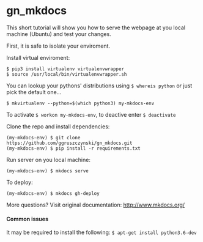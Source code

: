 # gn_mkdocs

This short tutorial will show you how to serve the webpage at you local machine (Ubuntu) and test your changes.

First, it is safe to isolate your enviroment.

Install virtual enviroment: 
```
$ pip3 install virtualenv virtualenvwrapper
$ source /usr/local/bin/virtualenvwrapper.sh
```
You can lookup your pythons' distributions using `$ whereis python` or just pick the default one...

```$ mkvirtualenv --python=$(which python3) my-mkdocs-env```

To activate `$ workon my-mkdocs-env`, to deactive enter `$ deactivate`

Clone the repo and install dependencies:

```
(my-mkdocs-env) $ git clone https://github.com/ggruszczynski/gn_mkdocs.git
(my-mkdocs-env) $ pip install -r requirements.txt
```

Run server on you local machine:

```(my-mkdocs-env) $ mkdocs serve```

To deploy:

```(my-mkdocs-env) $ mkdocs gh-deploy```

More questions? Visit original documentation: http://www.mkdocs.org/

#### Common issues
It may be required to install the following: `$ apt-get install python3.6-dev`

